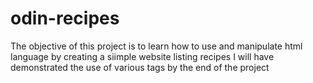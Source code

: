 # odin-recipes

The objective of this project is to learn how to use and manipulate html language by creating a siimple website listing recipes 
I will have demonstrated the use of various tags by the end of the project